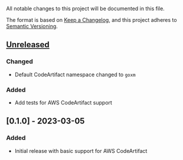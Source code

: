 All notable changes to this project will be documented in this file.

The format is based on [Keep a Changelog](https://keepachangelog.com/en/1.1.0/),
and this project adheres to [Semantic Versioning](https://semver.org/spec/v2.0.0.html).

## [Unreleased]

### Changed
- Default CodeArtifact namespace changed to `goxm`

### Added
- Add tests for AWS CodeArtifact support

## [0.1.0] - 2023-03-05

### Added
- Initial release with basic support for AWS CodeArtifact


[unreleased]: https://github.com/olivierlacan/keep-a-changelog/compare/v0.1.0...HEAD
[0.0.1]: https://github.com/olivierlacan/keep-a-changelog/releases/tag/v0.1.0

